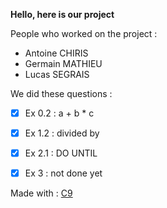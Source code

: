 
**Hello, here is our project**

People who worked on the project :
- Antoine CHIRIS
- Germain MATHIEU
- Lucas SEGRAIS

We did these questions :

- [x] Ex 0.2 : a + b * c
- [x] Ex 1.2 : divided by
- [x] Ex 2.1 : DO UNTIL
- [x] Ex 3 : not done yet


Made with : [C9](https://c9.io)
